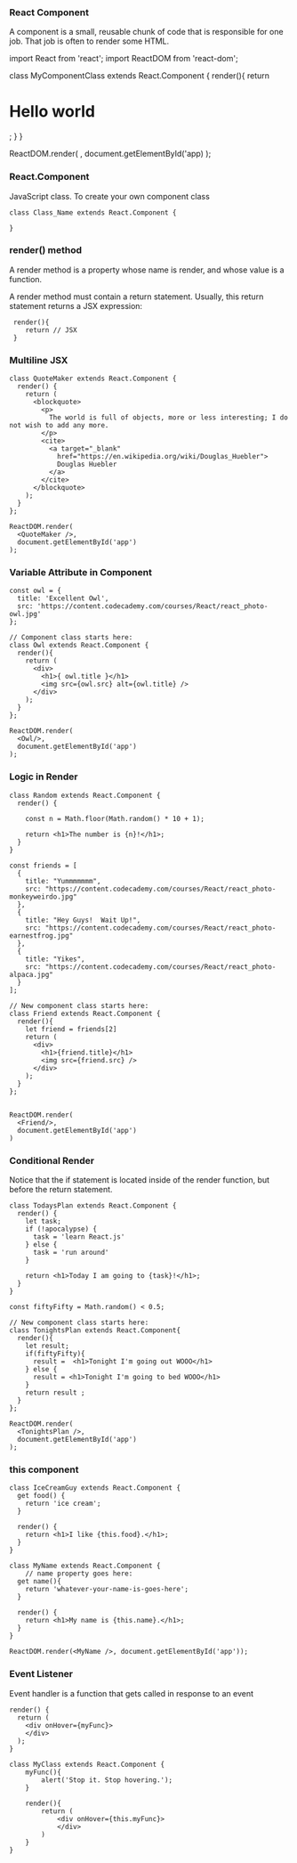 ### React Component
A component is a small, reusable chunk of code that is responsible for one job. That job is often to render some HTML.


import React from 'react';
import ReactDOM from 'react-dom';

class MyComponentClass extends React.Component {
    render(){
        return <h1>Hello world</h1>;
    }
}

ReactDOM.render(
    <MyComponentClass />,
    document.getElementById('app)
);

### React.Component 
JavaScript class. 
To create your own component class

```
class Class_Name extends React.Component {

}
```

### render() method 

A render method is a property whose name is render, and whose value is a function. 

A render method must contain a return statement. Usually, this return statement returns a JSX expression:

```
 render(){
    return // JSX
 }
```

### Multiline JSX 

```
class QuoteMaker extends React.Component {
  render() {
    return (
      <blockquote>
        <p>
          The world is full of objects, more or less interesting; I do not wish to add any more.
        </p>
        <cite>
          <a target="_blank"
            href="https://en.wikipedia.org/wiki/Douglas_Huebler">
            Douglas Huebler
          </a>
        </cite>
      </blockquote>
    );
  }
};

ReactDOM.render(
  <QuoteMaker />,
  document.getElementById('app')
);
```

### Variable Attribute in Component

```
const owl = {
  title: 'Excellent Owl',
  src: 'https://content.codecademy.com/courses/React/react_photo-owl.jpg'
};

// Component class starts here:
class Owl extends React.Component {
  render(){
    return (
      <div>
        <h1>{ owl.title }</h1>
        <img src={owl.src} alt={owl.title} />
      </div>
    );
  }
};

ReactDOM.render(
  <Owl/>,
  document.getElementById('app')
);
```

### Logic in Render 

```
class Random extends React.Component {
  render() {

    const n = Math.floor(Math.random() * 10 + 1);

    return <h1>The number is {n}!</h1>;
  }
}
```

```
const friends = [
  {
    title: "Yummmmmmm",
    src: "https://content.codecademy.com/courses/React/react_photo-monkeyweirdo.jpg"
  },
  {
    title: "Hey Guys!  Wait Up!",
    src: "https://content.codecademy.com/courses/React/react_photo-earnestfrog.jpg"
  },
  {
    title: "Yikes",
    src: "https://content.codecademy.com/courses/React/react_photo-alpaca.jpg"
  }
];

// New component class starts here:
class Friend extends React.Component {
  render(){
    let friend = friends[2]
    return (
      <div>
        <h1>{friend.title}</h1>
        <img src={friend.src} />
      </div>
    );
  }
};


ReactDOM.render(
  <Friend/>,
  document.getElementById('app')
)
```

### Conditional Render

Notice that the if statement is located inside of the render function, but before the return statement. 

```
class TodaysPlan extends React.Component {
  render() {
    let task;
    if (!apocalypse) {
      task = 'learn React.js'
    } else {
      task = 'run around'
    }

    return <h1>Today I am going to {task}!</h1>;
  }
}
```

```
const fiftyFifty = Math.random() < 0.5;

// New component class starts here:
class TonightsPlan extends React.Component{
  render(){
    let result;
    if(fiftyFifty){
      result =  <h1>Tonight I'm going out WOOO</h1>
    } else {
      result = <h1>Tonight I'm going to bed WOOO</h1>
    }
    return result ;
  }
};

ReactDOM.render(
  <TonightsPlan />,
  document.getElementById('app')
);
```

### this component

```
class IceCreamGuy extends React.Component {
  get food() {
    return 'ice cream';
  }

  render() {
    return <h1>I like {this.food}.</h1>;
  }
}
```

```
class MyName extends React.Component {
	// name property goes here:
  get name(){
    return 'whatever-your-name-is-goes-here';
  }

  render() {
    return <h1>My name is {this.name}.</h1>;
  }
}

ReactDOM.render(<MyName />, document.getElementById('app'));
```

### Event Listener

Event handler is a function that gets called in response to an event 
```
render() {
  return (
    <div onHover={myFunc}>
    </div>
  );
}
```

```
class MyClass extends React.Component {
    myFunc(){
        alert('Stop it. Stop hovering.');
    }
    
    render(){
        return (
            <div onHover={this.myFunc}>
            </div>
        )
    }
}
```